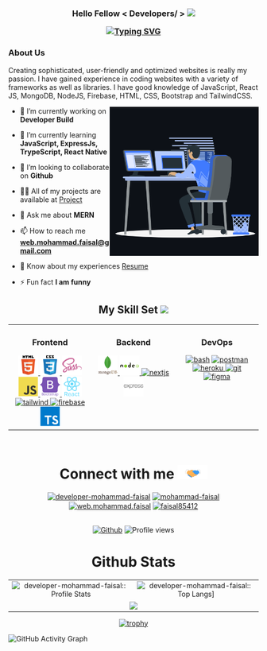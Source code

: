 <!-- Heading -->
<h3 align="center"> Hello Fellow < Developers/ > <img src = "https://raw.githubusercontent.com/developer-mohammad-faisal/developer-mohammad-faisal/main/wave.gif" width ="25">

[![Typing SVG](https://readme-typing-svg.herokuapp.com?size=32&center=true&vCenter=true&lines=I'm+Mohammad+Faisal;Front+End+Developer)](https://git.io/typing-svg) 
</h3>

<h3 align="left">About Us</h3>
<p align="left"> Creating sophisticated, user-friendly and optimized websites is really my passion. I have gained experience in coding websites with a variety of frameworks as well as libraries. I have good knowledge of JavaScript, React JS, MongoDB, NodeJS, Firebase, HTML, CSS, Bootstrap and TailwindCSS. </p>


<img align="right" src="https://raw.githubusercontent.com/jobairshakib/jobairshakib/main/animation_500_kxa883sd.gif" alt="jobairshakib" height="300" width="300" />


- 🔭 I’m currently working on **Developer Build**

- 🌱 I’m currently learning **JavaScript, ExpressJs, TrypeScript, React Native**

- 👯 I’m looking to collaborate on **Github**

- 👨‍💻 All of my projects are available at [Project](https://webmohammadfaisal.netlify.app/)

- 💬 Ask me about **MERN**

- 📫 How to reach me **web.mohammad.faisal@gmail.com**

- 📄 Know about my experiences [Resume](https://drive.google.com/file/d/15yE9Y1a6ZXT1iq6EXtLPdCicPXrNzTQD/view)

- ⚡ Fun fact **I am funny**

<!--  Skills  -->
<h2 align="center">My Skill Set <img src = "https://media2.giphy.com/media/QssGEmpkyEOhBCb7e1/giphy.gif?cid=ecf05e47a0n3gi1bfqntqmob8g9aid1oyj2wr3ds3mg700bl&rid=giphy.gif" width ="32"></h2>
  
<table align="center"><tr><td valign="top" width="33%">
<h3 align="center">Frontend</h3>
<div align="center">  
     <a href="https://www.w3.org/html/" target="_blank" rel="noreferrer"> <img src="https://raw.githubusercontent.com/devicons/devicon/master/icons/html5/html5-original-wordmark.svg" alt="html5" width="40" height="40"/> </a> 
     <a href="https://www.w3schools.com/css/" target="_blank" rel="noreferrer"> <img src="https://raw.githubusercontent.com/devicons/devicon/master/icons/css3/css3-original-wordmark.svg" alt="css3" width="40" height="40"/> </a>  
     <a href="https://sass-lang.com" target="_blank" rel="noreferrer"> <img src="https://raw.githubusercontent.com/devicons/devicon/master/icons/sass/sass-original.svg" alt="sass" width="40" height="40"/> </a>    
     <a href="https://developer.mozilla.org/en-US/docs/Web/JavaScript" target="_blank" rel="noreferrer"> <img src="https://raw.githubusercontent.com/devicons/devicon/master/icons/javascript/javascript-original.svg" alt="javascript" width="40" height="40"/> </a>  
     <a href="https://getbootstrap.com" target="_blank" rel="noreferrer"> <img src="https://raw.githubusercontent.com/devicons/devicon/master/icons/bootstrap/bootstrap-plain-wordmark.svg" alt="bootstrap" width="40" height="40"/> </a> 
     <a href="https://reactjs.org/" target="_blank" rel="noreferrer"> <img src="https://raw.githubusercontent.com/devicons/devicon/master/icons/react/react-original-wordmark.svg" alt="react" width="40" height="40"/> </a> 
     <a href="https://tailwindcss.com/" target="_blank" rel="noreferrer"> <img src="https://www.vectorlogo.zone/logos/tailwindcss/tailwindcss-icon.svg" alt="tailwind" width="40" height="40"/> </a> 
     <a href="https://firebase.google.com/" target="_blank" rel="noreferrer"> <img src="https://www.vectorlogo.zone/logos/firebase/firebase-icon.svg" alt="firebase" width="40" height="40"/> </a> 
     <a href="https://www.typescriptlang.org/" target="_blank" rel="noreferrer"> <img src="https://raw.githubusercontent.com/devicons/devicon/master/icons/typescript/typescript-original.svg" alt="typescript" width="40" height="40"/> </a> 
</div>

</td><td valign="top" width="33%">
<h3 align="center">Backend</h3> 
<div align="center">  
     <a href="https://www.mongodb.com/" target="_blank" rel="noreferrer"> <img src="https://raw.githubusercontent.com/devicons/devicon/master/icons/mongodb/mongodb-original-wordmark.svg" alt="mongodb" width="40" height="40"/> </a>
     <a href="https://nodejs.org" target="_blank" rel="noreferrer"> <img src="https://raw.githubusercontent.com/devicons/devicon/master/icons/nodejs/nodejs-original-wordmark.svg" alt="nodejs" width="40" height="40"/> </a> 
     <a href="https://nextjs.org/" target="_blank" rel="noreferrer"> <img src="https://cdn.worldvectorlogo.com/logos/nextjs-2.svg" alt="nextjs" width="40" height="40"/> </a> 
     <a href="https://expressjs.com" target="_blank" rel="noreferrer"> <img src="https://raw.githubusercontent.com/devicons/devicon/master/icons/express/express-original-wordmark.svg" alt="express" width="40" height="40"/> </a> 
</div>
</td><td valign="top" width="33%">
<h3 align="center">DevOps</h3> 
<div align="center">  
    <a href="https://www.gnu.org/software/bash/" target="_blank" rel="noreferrer"> <img src="https://www.vectorlogo.zone/logos/gnu_bash/gnu_bash-icon.svg" alt="bash" width="40" height="40"/></a> 
    <a href="https://postman.com" target="_blank" rel="noreferrer"> <img src="https://www.vectorlogo.zone/logos/getpostman/getpostman-icon.svg" alt="postman" width="40" height="40"/> </a> 
    <a href="https://heroku.com" target="_blank" rel="noreferrer"> <img src="https://www.vectorlogo.zone/logos/heroku/heroku-icon.svg" alt="heroku" width="40" height="40"/> </a> 
    <a href="https://git-scm.com/" target="_blank" rel="noreferrer"> <img src="https://www.vectorlogo.zone/logos/git-scm/git-scm-icon.svg" alt="git" width="40" height="40"/> </a>
    <a href="https://www.figma.com/" target="_blank" rel="noreferrer"> <img src="https://www.vectorlogo.zone/logos/figma/figma-icon.svg" alt="figma" width="40" height="40"/> </a> 
</div>
</td></tr></table>  
<br/>  


<!-- Contact Section -->
<h1 align="center">Connect with me <img src='https://raw.githubusercontent.com/jobairshakib/jobairshakib/main/handshake.gif' width="60"> </h1>
<div align="center">
<a href="https://linkedin.com/in/developer-mohammad-faisal" target="blank"><img align="center" src="https://raw.githubusercontent.com/rahuldkjain/github-profile-readme-generator/master/src/images/icons/Social/linked-in-alt.svg" alt="developer-mohammad-faisal" height="30" width="40" /></a>
<a href="https://stackoverflow.com/users/mohammad-faisal" target="blank"><img align="center" src="https://raw.githubusercontent.com/rahuldkjain/github-profile-readme-generator/master/src/images/icons/Social/stack-overflow.svg" alt="mohammad-faisal" height="30" width="40" /></a>
<a href="https://fb.com/web.mohammad.faisal" target="blank"><img align="center" src="https://raw.githubusercontent.com/rahuldkjain/github-profile-readme-generator/master/src/images/icons/Social/facebook.svg" alt="web.mohammad.faisal" height="30" width="40" /></a>
<a href="https://instagram.com/faisal85412" target="blank"><img align="center" src="https://raw.githubusercontent.com/rahuldkjain/github-profile-readme-generator/master/src/images/icons/Social/instagram.svg" alt="faisal85412" height="30" width="40" /></a>
<br/>  
<br/>

[![Github](https://img.shields.io/github/followers/developer-mohammad-faisal?label=Follow&style=social)](https://github.com/developer-mohammad-faisal)&nbsp;![Profile views](https://gpvc.arturio.dev/developer-mohammad-faisal)

</div>

<!-- github status -->
<p align="center">
   <table align="center">
   <h1 align="center">Github Stats</h1>
       <tr>
       <td align="center" width="50%"><img alt="developer-mohammad-faisal:: Profile Stats" src="https://github-readme-stats.vercel.app/api?username=developer-mohammad-faisal&theme=blue-green&amp;show_icons=true&amp;count_private=true&amp;hide_border=true" /></td>
       <td align="center" width="50%"><img alt="developer-mohammad-faisal:: Top Langs]" src="https://github-readme-stats.vercel.app/api/top-langs/?username=developer-mohammad-faisal&langs_count=14&theme=blue-green&layout=compact&hide=html&hide_border=true"> </td>
     </tr>
     <tr>
        <td colspan="2" align="center"><img  align="center" src="https://github-readme-streak-stats.herokuapp.com?user=developer-mohammad-faisal&theme=blue-green&hide_border=true"></td>
     </tr>
   </table>
</p>

</div>

<div align="center"> 

[![trophy](https://github-profile-trophy.vercel.app/?username=developer-mohammad-faisal&theme=onedark)](https://github.com/ryo-ma/github-profile-trophy)

</div>

![GitHub Activity Graph](https://activity-graph.herokuapp.com/graph?username=developer-mohammad-faisal)
